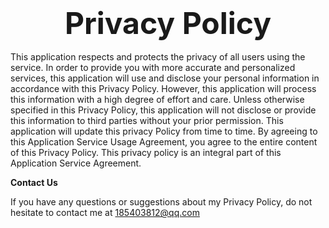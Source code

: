 ### <div align='center' ><font size='20'>Privacy Policy</font></div>



This application respects and protects the privacy of all users using the service. 
In order to provide you with more accurate and personalized services, this application will use and disclose your personal information in accordance with this Privacy Policy. 
However, this application will process this information with a high degree of effort and care. Unless otherwise specified in this Privacy Policy, this application will not disclose or provide this information to third parties without your prior permission.
This application will update this privacy Policy from time to time. By agreeing to this Application Service Usage Agreement, you agree to the entire content of this Privacy Policy.
This privacy policy is an integral part of this Application Service Agreement.

**Contact Us**

If you have any questions or suggestions about my Privacy Policy, do not hesitate to contact me at 185403812@qq.com

